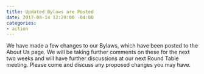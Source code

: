 ```yaml
---
title: Updated Bylaws are Posted
date: 2017-08-14 12:29:00 -04:00
categories:
- action
---
```


We have made a few changes to our Bylaws, which have been posted to the About Us page. We will be taking further comments on these for the next two weeks and will have further discussions at our next Round Table meeting. Please come and discuss any proposed changes you may have.